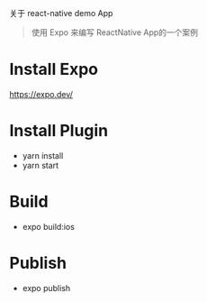 关于 react-native demo App

> 使用 Expo 来编写 ReactNative App的一个案例

# Install Expo

https://expo.dev/

# Install Plugin

- yarn install
- yarn start

# Build

- expo build:ios

# Publish

- expo publish 
